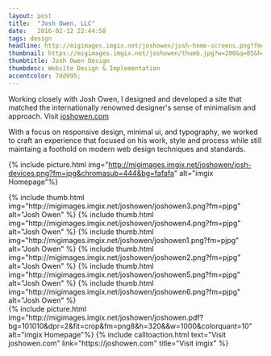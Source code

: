 ```yaml
---
layout: post
title:  "Josh Owen, LLC"
date:   2016-02-12 22:44:58
tags: design
headline: http://migimages.imgix.net/joshowen/josh-home-screens.png?fm=jpg&chromasub=444&bg=fafafa
thumbnail: https://migimages.imgix.net/joshowen/thumb.jpg?w=200&q=85&h=200&fm=pjpg&fit=crop&dpr=2&border=1%2Cf9f9f9&pad=8
thumbtitle: Josh Owen Design
thumbdesc: Website Design & Implementation
accentcolor: 7dd995;
---
```


<section>
<p> Working closely with Josh Owen, I designed and developed a site that matched the internationally renowned designer's sense of minimalism and approach. Visit <a href="http://joshowen.com">joshowen.com</a></p>
<p>
With a focus on responsive design, minimal ui, and typography, we worked to craft an experience that focused on his work, style and process while still maintaing a foothold on modern web design techniques and standards.</p>
</section>



{% include picture.html img="http://migimages.imgix.net/joshowen/josh-devices.png?fm=jpg&chromasub=444&bg=fafafa" alt="imgix Homepage"%}


<section class="thumblist">
{% include thumb.html img="http://migimages.imgix.net/joshowen/joshowen3.png?fm=pjpg" alt="Josh Owen" %}
{% include thumb.html img="http://migimages.imgix.net/joshowen/joshowen4.png?fm=pjpg" alt="Josh Owen" %}
{% include thumb.html img="http://migimages.imgix.net/joshowen/joshowen1.png?fm=pjpg" alt="Josh Owen" %}
{% include thumb.html img="http://migimages.imgix.net/joshowen/joshowen2.png?fm=pjpg" alt="Josh Owen" %}
{% include thumb.html img="http://migimages.imgix.net/joshowen/joshowen5.png?fm=pjpg" alt="Josh Owen" %}
{% include thumb.html img="http://migimages.imgix.net/joshowen/joshowen6.png?fm=pjpg" alt="Josh Owen" %}

</section>
{% include picture.html img="http://migimages.imgix.net/joshowen/joshowen.pdf?bg=101010&dpr=2&fit=crop&fm=png8&h=320&&w=1000&colorquant=10" alt="imgix Homepage"%}
{% include calltoaction.html text="Visit joshowen.com" link="https://joshowen.com" title="Visit imgix" %}


